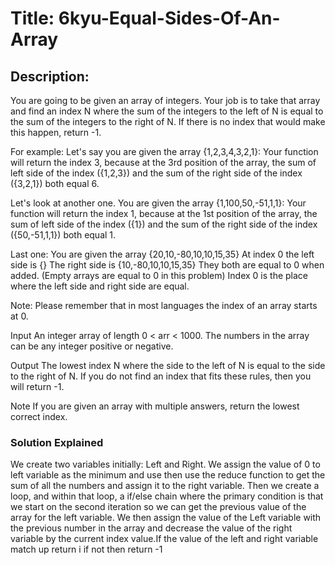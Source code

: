 # Title: 6kyu-Equal-Sides-Of-An-Array

## Description:

You are going to be given an array of integers. Your job is to take that array and find an index N where the sum of the integers to the left of N is equal to the sum of the integers to the right of N. If there is no index that would make this happen, return -1.

For example:
Let's say you are given the array {1,2,3,4,3,2,1}:
Your function will return the index 3, because at the 3rd position of the array, the sum of left side of the index ({1,2,3}) and the sum of the right side of the index ({3,2,1}) both equal 6.

Let's look at another one.
You are given the array {1,100,50,-51,1,1}:
Your function will return the index 1, because at the 1st position of the array, the sum of left side of the index ({1}) and the sum of the right side of the index ({50,-51,1,1}) both equal 1.

Last one:
You are given the array {20,10,-80,10,10,15,35}
At index 0 the left side is {}
The right side is {10,-80,10,10,15,35}
They both are equal to 0 when added. (Empty arrays are equal to 0 in this problem)
Index 0 is the place where the left side and right side are equal.

Note: Please remember that in most languages the index of an array starts at 0.

Input
An integer array of length 0 < arr < 1000. The numbers in the array can be any integer positive or negative.

Output
The lowest index N where the side to the left of N is equal to the side to the right of N. If you do not find an index that fits these rules, then you will return -1.

Note
If you are given an array with multiple answers, return the lowest correct index.

### Solution Explained

We create two variables initially: Left and Right. We assign the value of 0 to left variable as the minimum and use then use the reduce function to get the sum of all the numbers and assign it to the right variable. Then we create a loop, and within that loop, a if/else chain where the primary condition is that we start on the second iteration so we can get the previous value of the array for the left variable. We then assign the value of the Left variable with the previous number in the array and decrease the value of the right variable by the current index value.If the value of the left and right variable match up return i if not then return -1
